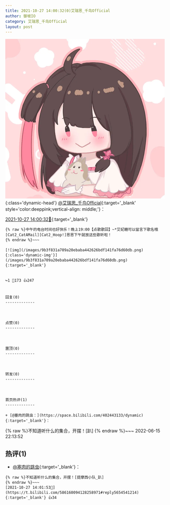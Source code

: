 ```yaml
---
title: 2021-10-27 14:00:32(0)艾瑞思_千鸟Official
author: 御坂IO
category: 艾瑞思_千鸟Official
layout: post
---
```


![img](/images/7e08840c56f251de28bdf766b647bd5fe9a5d50a.jpg){:class='dynamic-head'}
[@艾瑞思_千鸟Official](https://space.bilibili.com/1090010845/dynamic){:target='_blank' style='color:deeppink;vertical-align: middle;'}：

[2021-10-27 14:00:32🔗](https://t.bilibili.com/586160094128258971){:target='_blank'}

~~~
{% raw %}中午的电台时间也好快乐！晚上19:00【点歌歌回】~*艾妃糖可以留言下歌名哦[Cat2_CatAMail][Cat2_Hoop!]思思下午就放这些歌听啦！
{% endraw %}~~~

[![img](/images/9b3f831a709a20ebaba442626bdf141fa76d60db.png){:class='dynamic-img'}](/images/9b3f831a709a20ebaba442626bdf141fa76d60db.png){:target='_blank'}


↪️1 💬173 👍247


回复(0)
-------------



点赞(0)
-------------



置顶(0)
-------------



转发(0)
-------------



首页热评(1)
-------------

+ [@塞肉的跳虫：](https://space.bilibili.com/402443133/dynamic){:target='_blank'}：
~~~
{% raw %}不知道听什么的集合，开摆！[趴]
{% endraw %}~~~
2022-06-15 22:13:52


热评(1)
-------------

+ [@塞肉的跳虫](https://space.bilibili.com/402443133/dynamic){:target='_blank'}：
~~~
{% raw %}不知道听什么的集合，开摆！[提摩西小队_趴]
{% endraw %}~~~
[2021-10-27 14:01:53🔗](https://t.bilibili.com/586160094128258971#reply5654541214){:target='_blank'} 👍34


